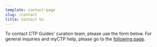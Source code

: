 ```yaml
---
template: contact-page
slug: /contact
title: Contact Us
---
```

To contact CTP Guides' curation team, please use the form below. For general inquiries and myCTP help, please go to the [following page](https://ctpethiopia.org/contact).
